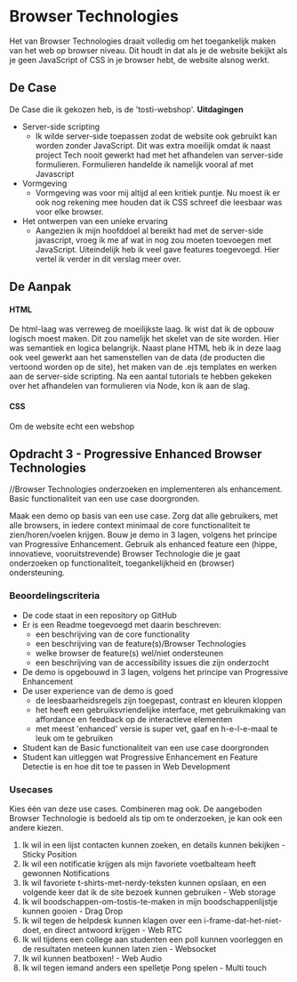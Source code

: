 # Browser Technologies
Het van Browser Technologies draait volledig om het toegankelijk maken van het web op browser niveau. Dit houdt in dat als je de website bekijkt als je geen JavaScript of CSS in je browser hebt, de website alsnog werkt.

## De Case
De Case die ik gekozen heb, is de 'tosti-webshop'.
**Uitdagingen**
 - Server-side scripting
   - Ik wilde server-side toepassen zodat de website ook gebruikt kan worden zonder JavaScript. Dit was extra moeilijk omdat ik naast project Tech nooit gewerkt had met het afhandelen van server-side formulieren. Formulieren handelde ik namelijk vooral af met Javascript
 - Vormgeving
   - Vormgeving was voor mij altijd al een kritiek puntje. Nu moest ik er ook nog rekening mee houden dat ik CSS schreef die leesbaar was voor elke browser. 
 - Het ontwerpen van een unieke ervaring
   - Aangezien ik mijn hoofddoel al bereikt had met de server-side javascript, vroeg ik me af wat in nog zou moeten toevoegen met JavaScript. Uiteindelijk heb ik veel gave features toegevoegd. Hier vertel ik verder in dit verslag meer over.
   
## De Aanpak
#### HTML
De html-laag was verreweg de moeilijkste laag. Ik wist dat ik de opbouw logisch moest maken. Dit zou namelijk het skelet van de site worden. Hier was semantiek en logica belangrijk. Naast plane HTML heb ik in deze laag ook veel gewerkt aan het samenstellen van de data (de producten die vertoond worden op de site), het maken van de .ejs templates en werken aan de server-side scripting. Na een aantal tutorials te hebben gekeken over het afhandelen van formulieren via Node, kon ik aan de slag. 

#### CSS
Om de website echt een webshop
        

## Opdracht 3 - Progressive Enhanced Browser Technologies
//Browser Technologies onderzoeken en implementeren als enhancement. Basic functionaliteit van een use case doorgronden.

Maak een demo op basis van een use case. Zorg dat alle gebruikers, met alle browsers, in iedere context minimaal de core functionaliteit te zien/horen/voelen krijgen. Bouw je demo in 3 lagen, volgens het principe van Progressive Enhancement. Gebruik als enhanced feature een (hippe, innovatieve, vooruitstrevende) Browser Technologie die je gaat onderzoeken op functionaliteit, toegankelijkheid en (browser) ondersteuning.

### Beoordelingscriteria
- De code staat in een repository op GitHub
- Er is een Readme toegevoegd met daarin beschreven:
  - een beschrijving van de core functionality
  - een beschrijving van de feature(s)/Browser Technologies
  - welke browser de feature(s) wel/niet ondersteunen
  - een beschrijving van de accessibility issues die zijn onderzocht
- De demo is opgebouwd in 3 lagen, volgens het principe van Progressive Enhancement
- De user experience van de demo is goed
  - de leesbaarheidsregels zijn toegepast, contrast en kleuren kloppen
  - het heeft een gebruiksvriendelijke interface, met gebruikmaking van affordance en feedback op de interactieve elementen
  - met meest 'enhanced' versie is super vet, gaaf en h-e-l-e-maal te leuk om te gebruiken
- Student kan de Basic functionaliteit van een use case doorgronden
- Student kan uitleggen wat Progressive Enhancement en Feature Detectie is en hoe dit toe te passen in Web Development

### Usecases
Kies één van deze use cases. Combineren mag ook. De aangeboden Browser Technologie is bedoeld als tip om te onderzoeken, je kan ook een andere kiezen.
1. Ik wil in een lijst contacten kunnen zoeken, en details kunnen bekijken - Sticky Position
2. Ik wil een notificatie krijgen als mijn favoriete voetbalteam heeft gewonnen Notifications
3. Ik wil favoriete t-shirts-met-nerdy-teksten kunnen opslaan, en een volgende keer dat ik de site bezoek kunnen gebruiken - Web storage
4. Ik wil boodschappen-om-tostis-te-maken in mijn boodschappenlijstje kunnen gooien - Drag Drop
5. Ik wil tegen de helpdesk kunnen klagen over een i-frame-dat-het-niet-doet, en direct antwoord krijgen - Web RTC
6. Ik wil tijdens een college aan studenten een poll kunnen voorleggen en de resultaten meteen kunnen laten zien - Websocket
7. Ik wil kunnen beatboxen! - Web Audio
8. Ik wil tegen iemand anders een spelletje Pong spelen - Multi touch


